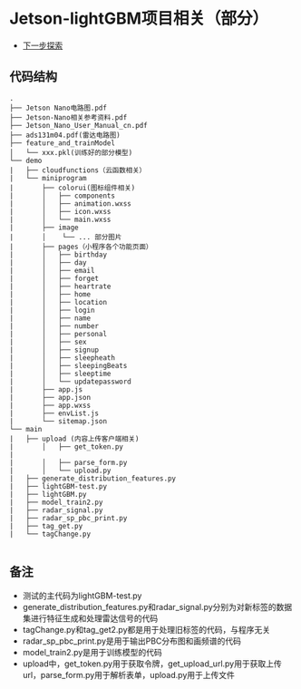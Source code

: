 # Jetson-lightGBM项目相关（部分）
* [下一步探索](./GroupMeeting.md)
## 代码结构
```
.
├── Jetson Nano电路图.pdf
├── Jetson-Nano相关参考资料.pdf
├── Jetson_Nano_User_Manual_cn.pdf
├── ads131m04.pdf(雷达电路图)
├── feature_and_trainModel
│   └── xxx.pkl(训练好的部分模型)
└── demo
|   ├── cloudfunctions（云函数相关）
|   └── miniprogram
|       ├── colorui(图标组件相关)
|       │   ├── components
|       │   ├── animation.wxss
|       │   ├── icon.wxss
|       │   └── main.wxss
|       ├── image
|       │    └── ... 部分图片
|       ├── pages（小程序各个功能页面）
|       │   ├── birthday
|       │   ├── day
|       │   ├── email
|       │   ├── forget
|       │   ├── heartrate
|       │   ├── home
|       │   ├── location
|       │   ├── login
|       │   ├── name
|       │   ├── number
|       │   ├── personal
|       │   ├── sex
|       │   ├── signup
|       │   ├── sleepheath
|       │   ├── sleepingBeats
|       │   ├── sleeptime
|       │   └── updatepassword
|       ├── app.js
|       ├── app.json
|       ├── app.wxss
|       ├── envList.js
|       └── sitemap.json
└── main
|   ├── upload (内容上传客户端相关)
|       │   ├── get_token.py
|       
|       │   ├── parse_form.py
|       │   └── upload.py
|   ├── generate_distribution_features.py
|   ├── lightGBM-test.py
|   ├── lightGBM.py
|   ├── model_train2.py
|   ├── radar_signal.py
|   ├── radar_sp_pbc_print.py
|   ├── tag_get.py
|   └── tagChange.py


```

## 备注
- 测试的主代码为lightGBM-test.py
- generate_distribution_features.py和radar_signal.py分别为对新标签的数据集进行特征生成和处理雷达信号的代码
- tagChange.py和tag_get2.py都是用于处理旧标签的代码，与程序无关
- radar_sp_pbc_print.py是用于输出PBC分布图和画频谱的代码
- model_train2.py是用于训练模型的代码
- upload中，get_token.py用于获取令牌，get_upload_url.py用于获取上传url，parse_form.py用于解析表单，upload.py用于上传文件
